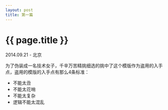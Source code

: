 ```yaml
---
layout: post
title: 第一篇
---
```


{{ page.title }}
================

<p class="meta"> 2014.09.21 - 北京</p>

为了伪装成一名技术女子，千辛万苦精挑细选的挑中了这个模版作为盗用的入手点，盗用的模版的入手点有那么4条标准：  
<ul>
   <li>不能太丑</li>
   <li>不能太花哨</li>
   <li>不能太复杂</li>
   <li>逻辑不能太混乱</li>
</ul>   
